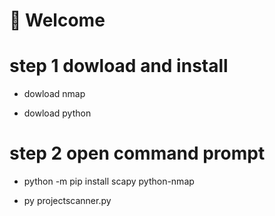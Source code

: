 # 👋 Welcome
# step 1 dowload and install

- dowload nmap

- dowload python

# step 2 open command prompt

- python -m pip install scapy python-nmap

- py projectscanner.py
